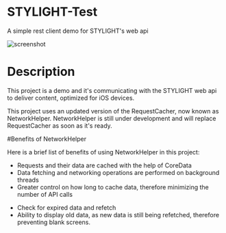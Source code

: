 STYLIGHT-Test
===========

<p>A simple rest client demo for STYLIGHT's web api</p>

![screenshot](https://raw.github.com/alingorgan/STYLIGHT-Test/master/SLAPITest/screenshot.png)

# Description

<p>This project is a demo and it's communicating with the STYLIGHT web api to deliver content, optimized for iOS devices.</p>

<p>This project uses an updated version of the RequestCacher, now known as NetworkHelper. NetworkHelper is still under development and will replace RequestCacher as soon as it's ready.</p>

#Benefits of NetworkHelper

Here is a brief list of benefits of using NetworkHelper in this project:
- Requests and their data are cached with the help of CoreData
- Data fetching and networking operations are performed on background threads
- Greater control on how long to cache data, therefore minimizing the number of API calls</p>
- Check for expired data and refetch
- Ability to display old data, as new data is still being refetched, therefore preventing blank screens.
